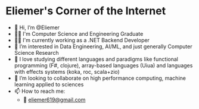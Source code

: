 # Eliemer's Corner of the Internet
- 👋 Hi, I’m @Eliemer
- 👨‍🎓 I'm Computer Science and Engineering Graduate
- 🧙‍♂️ I'm currently working as a .NET Backend Developer
- 👀 I’m interested in Data Engineering, AI/ML, and just generally Computer Science Research
- 🌱 I love studying different languages and paradigms like functional programming (F#, clojure), array-based languages (Uiua) and languages with effects systems (koka, roc, scala+zio)
- 💞️ I’m looking to collaborate on high performance computing, machine learning applied to sciences
- 📫 How to reach me:
  - 📧 eliemer619@gmail.com

<!---
Eliemer/Eliemer is a ✨ special ✨ repository because its `README.md` (this file) appears on your GitHub profile.
You can click the Preview link to take a look at your changes.
--->
